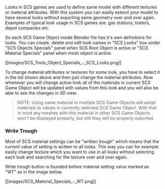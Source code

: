 Looks in SCS games are used to define same model with different textures or material attributes. With this system you can easily extend your model to have several looks without exporting same geometry over and over again. Examples of typical look usage in SCS games are: gas stations, trailers, depot companies etc.

So each SCS Game Object inside Blender file has it's own definitions for looks. You can create, delete and edit look names in "SCS Looks" box under "SCS Objects Specials" panel when SCS Root Object is active or "SCS Material Specials" panel when mesh object is active.

[[images/SCS_Tools_Object_Specials_-_SCS_Looks.png]]

To change material attributes or textures for some look, you have to select it in the list shown above and then just change the material attributes. Now whenever you will change active look all of the materials in current SCS Game Object will be updated with values from this look and you will also be able to see the changes in 3D view.

> NOTE: Using same material in multiple SCS Game Objects will adopt materials to values in currently selected SCS Game Object. With that in mind any meshes with this material in other SCS Game Objects won't be displayed properly, but still they will be properly exported.


### Write Trough

Most of SCS material settings can be "written trough" which means that the current value of setting is written to all looks. This way you can for example easily change texture which you want to use in all looks without selecting each look and searching for the texture over and over again.

Write trough button is founded before material setting value marked as "WT" as in the image below.

[[images/SCS_Material_Specials_-_WT.png]]